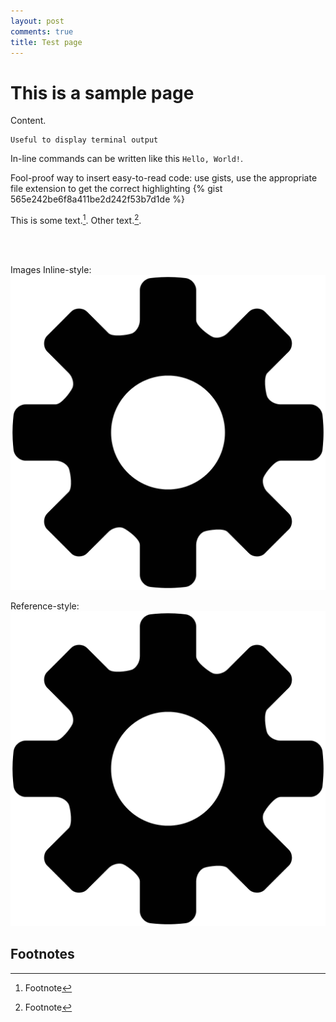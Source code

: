 ```yaml
---
layout: post
comments: true
title: Test page
---
```


# This is a sample page

Content.


```
Useful to display terminal output
```

In-line commands can be written like this `Hello, World!`.

Fool-proof way to insert easy-to-read code: use gists, use the appropriate file extension to get the correct highlighting
{% gist 565e242be6f8a411be2d242f53b7d1de %}


This is some text.[^1]. Other text.[^footnote].

<br><br>

Images
Inline-style: 
![alt text](https://github.com/raffaelesury/raffaelesury.github.io/raw/master/assets/img/favicon.png "Logo Title Text 1")

Reference-style: 
![alt text][logo]

[logo]: https://github.com/raffaelesury/raffaelesury.github.io/raw/master/assets/img/favicon.png "Logo Title Text 2"

## Footnotes

[^1]: Footnote
[^footnote]: Footnote
